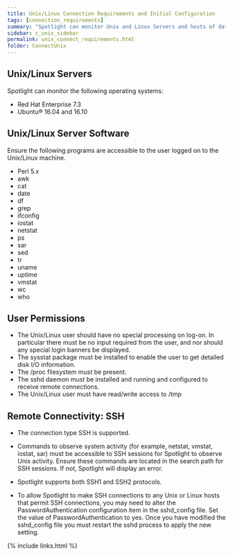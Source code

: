 ```yaml
---
title: Unix/Linux Connection Requirements and Initial Configuration
tags: [connection_requirements]
summary: "Spotlight can monitor Unix and Linux Servers and hosts of database connections according to the following requirements."
sidebar: c_unix_sidebar
permalink: unix_connect_requirements.html
folder: ConnectUnix
---
```



## Unix/Linux Servers
Spotlight can monitor the following operating systems:

* Red Hat Enterprise 7.3
* Ubuntu® 16.04 and 16.10

## Unix/Linux Server Software
Ensure the following programs are accessible to the user logged on to the Unix/Linux machine.

* Perl 5.x
* awk
* cat
* date
* df
* grep
* ifconfig
* iostat
* netstat
* ps
* sar
* sed
* tr
* uname
* uptime
* vmstat
* wc
* who

## User Permissions

* The Unix/Linux user should have no special processing on log-on. In particular there must be no input required from the user, and nor should any special login banners be displayed.
* The sysstat package must be installed to enable the user to get detailed disk I/O information.
* The /proc filesystem must be present.
* The sshd daemon must be installed and running and configured to receive remote connections.
* The Unix/Linux user must have read/write access to /tmp

## Remote Connectivity: SSH

* The connection type SSH is supported.
* Commands to observe system activity (for example, netstat, vmstat, iostat, sar) must be accessible to SSH sessions for Spotlight to observe Unix activity. Ensure these commands are located in the search path for SSH sessions. If not, Spotlight will display an error.

* Spotlight supports both SSH1 and SSH2 protocols.
* To allow Spotlight to make SSH connections to any Unix or Linux hosts that permit SSH connections, you may need to alter the PasswordAuthentication configuration item in the sshd_config file. Set the value of PasswordAuthentication to yes. Once you have modified the sshd_config file you must restart the sshd process to apply the new setting.


 {% include links.html %}
